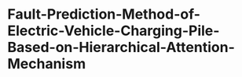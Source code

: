 # Fault-Prediction-Method-of-Electric-Vehicle-Charging-Pile-Based-on-Hierarchical-Attention-Mechanism